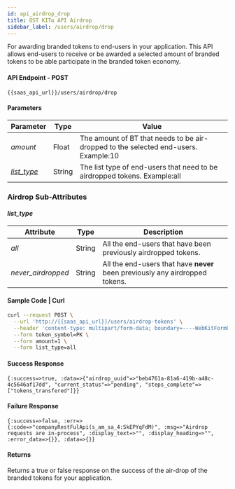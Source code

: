 ```yaml
---
id: api_airdrop_drop
title: OST KIT⍺ API Airdrop
sidebar_label: /users/airdrop/drop
---
```

For awarding branded tokens to end-users in your application. This API allows end-users to receive or be awarded a selected amount of branded tokens to be able participate in the branded token economy.

#### API Endpoint - POST
```url
{{saas_api_url}}/users/airdrop/drop
```

#### Parameters
| Parameter | Type    | Value                                    |
|-----------|---------|------------------------------------------|
| _amount_   | Float | The amount of BT that needs to be air-dropped to the selected end-users.  Example:10 |
| [_list_type_](https://dev.ost.com/ostkit-restful-api/docs/user.html#list-type-sub-attributes)   | String | The list type of end-users that need to be airdropped tokens. Example:all|

### Airdrop Sub-Attributes

#### **_list_type_**
| Attribute | Type    | Description                                   |
|-----------|---------|------------------------------------------|
| _all_   | String | All the end-users that have been previously airdropped tokens. |
| _never_airdropped_   | String | All the end-users that have **never** been previously any airdropped tokens. |


#### Sample Code | Curl
```bash
curl --request POST \
  --url 'http://{{saas_api_url}}/users/airdrop-tokens' \
  --header 'content-type: multipart/form-data; boundary=----WebKitFormBoundary7MA4YWxkTrZu0gW' \
  --form token_symbol=PK \
  --form amount=1 \
  --form list_type=all
```

#### Success Response
```
{:success=>true, :data=>{"airdrop_uuid"=>"beb4761a-81a6-419b-a48c-4c5646af17dd", "current_status"=>"pending", "steps_complete"=>["tokens_transfered"]}}
```

#### Failure Response
```
{:success=>false, :err=>{:code=>"companyRestFulApi(s_am_sa_4:SkEPYqFdM)", :msg=>"Airdrop requests are in-process", :display_text=>"", :display_heading=>"", :error_data=>{}}, :data=>{}}
```

#### Returns
Returns a true or false response on the success of the air-drop of the branded tokens for your application.
